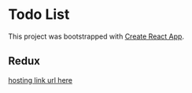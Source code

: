 # Todo List

This project was bootstrapped with [Create React App](https://github.com/facebook/create-react-app).

## Redux

[hosting link url here](http://rc-react-redux-todo-list.surge.sh/)
